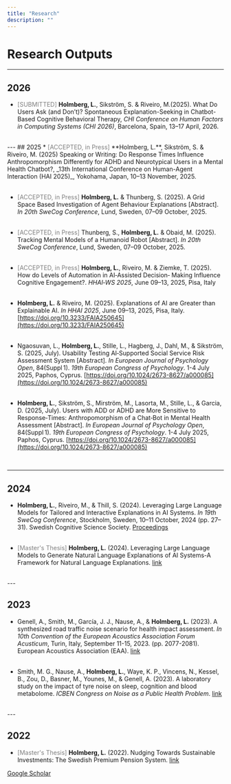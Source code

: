 ```yaml
---
title: "Research"
description: ""
---
```


# Research Outputs 
---
## 2026
* <span style="color: gray;">[SUBMITTED]</span> **Holmberg, L.**, Sikström, S. & Riveiro, M.(2025). What Do Users Ask (and Don’t)? Spontaneous Explanation-Seeking in Chatbot-Based Cognitive Behavioral Therapy, _CHI Conference on Human Factors in Computing Systems (CHI 2026)_, Barcelona, Spain, 13–17 April, 2026.
<br>
---
## 2025
* <span style="color: gray;">[ACCEPTED, in Press]</span> **Holmberg, L.**, Sikström, S. & Riveiro, M. (2025) Speaking or Writing: Do Response Times Influence Anthropomorphism
Differently for ADHD and Neurotypical Users in a Mental Health Chatbot?, _13th International Conference on Human-Agent Interaction (HAI 2025)_, Yokohama, Japan, 10–13 November, 2025.
<br><br>

* <span style="color: gray;">[ACCEPTED, in Press]</span> **Holmberg, L.** & Thunberg, S. (2025). A Grid Space Based Investigation of Agent Behaviour Explanations [Abstract]. _In 20th SweCog Conference_, Lund, Sweden, 07–09 October, 2025.
<br><br>

* <span style="color: gray;">[ACCEPTED, in Press]</span> Thunberg, S., **Holmberg, L.** & Obaid, M. (2025). Tracking Mental Models of a Humanoid Robot [Abstract]. _In 20th SweCog Conference_, Lund, Sweden, 07–09 October, 2025.
<br><br>

* <span style="color: gray;">[ACCEPTED, in Press]</span> **Holmberg, L.**, Riveiro, M. & Ziemke, T. (2025). How do Levels of Automation in AI‑Assisted Decision‑
Making Influence Cognitive Engagement?. _HHAI‑WS 2025_, June 09–13, 2025, Pisa, Italy
<br><br>

* <span style="color: gray;"></span> **Holmberg, L.** & Riveiro, M. (2025). Explanations of AI are Greater than Explainable AI. _In HHAI 2025_, June 09–13, 2025, Pisa, Italy. [https://doi.org/10.3233/FAIA250645](https://doi.org/10.3233/FAIA250645)
<br><br>

* Ngaosuvan, L., **Holmberg, L.**, Stille, L., Hagberg, J., Dahl, M., & Sikström, S. (2025, July). Usability Testing AI‑Supported Social Service Risk Assessment System [Abstract]. _In European Journal of Psychology Open_, 84(Suppl 1). _19th European Congress of Psychology_. 1-4 July 2025, Paphos, Cyprus. [https://doi.org/10.1024/2673-8627/a000085](https://doi.org/10.1024/2673-8627/a000085)
<br><br>

* **Holmberg, L.**, Sikström, S., Mirström, M., Lasorta, M., Stille, L., & Garcia, D. (2025, July). Users with ADD or ADHD are More Sensitive to Response‑Times: Anthropomorphism of a Chat‑Bot in Mental Health Assessment [Abstract]. _In European Journal of Psychology Open_, 84(Suppl 1). _19th European Congress of Psychology_. 1-4 July 2025, Paphos, Cyprus. [https://doi.org/10.1024/2673-8627/a000085](https://doi.org/10.1024/2673-8627/a000085)
<br>

---

## 2024
* **Holmberg, L.**, Riveiro, M., & Thill, S. (2024). Leveraging Large Language Models for Tailored and Interactive Explanations in
AI Systems. _In 19th SweCog Conference_, Stockholm, Sweden, 10–11 October, 2024 (pp. 27–31). Swedish Cognitive Science
Society. [Proceedings](/SweCog2024.pdf)
<br><br>

* <span style="color: gray;">[Master's Thesis]</span> **Holmberg, L.** (2024). Leveraging Large Language Models to Generate Natural Language Explanations of AI Systems-A Framework for Natural Language Explanations. [link](https://gupea.ub.gu.se/bitstream/handle/2077/83670/CSE%2024-15%20LH.pdf?sequence=1&isAllowed=y)
<br>
---

## 2023 
* Genell, A., Smith, M., García, J. J., Nause, A., & **Holmberg, L.** (2023). A synthesized road traffic noise scenario for health impact assessment. _In 10th Convention of the European Acoustics Association Forum Acusticum_, Turin, Italy, September 11-15, 2023. (pp. 2077-2081). European Acoustics Association (EAA). [link](https://www.diva-portal.org/smash/get/diva2:1856126/FULLTEXT01.pdf)
<br><br>

* Smith, M. G., Nause, A., **Holmberg, L.**, Waye, K. P., Vincens, N., Kessel, B., Zou, D., Basner, M., Younes, M., & Genell, A. (2023). A laboratory study on the impact of tyre noise on sleep, cognition and blood metabolome. _ICBEN Congress on Noise as a Public Health Problem_. [link](https://icben.ethz.ch/2023/presenting136.pdf)
<br>
---

## 2022
* <span style="color: gray;">[Master's Thesis]</span> **Holmberg, L.** (2022). Nudging Towards Sustainable Investments: The Swedish Premium Pension System. [link](https://drive.google.com/file/d/1A_uM-lA4qeu8kYcbm2EgchGaUCeUVl41/view?usp=sharing)


[Google Scholar](https://scholar.google.com/citations?user=QHS0iYQAAAAJ&hl)
